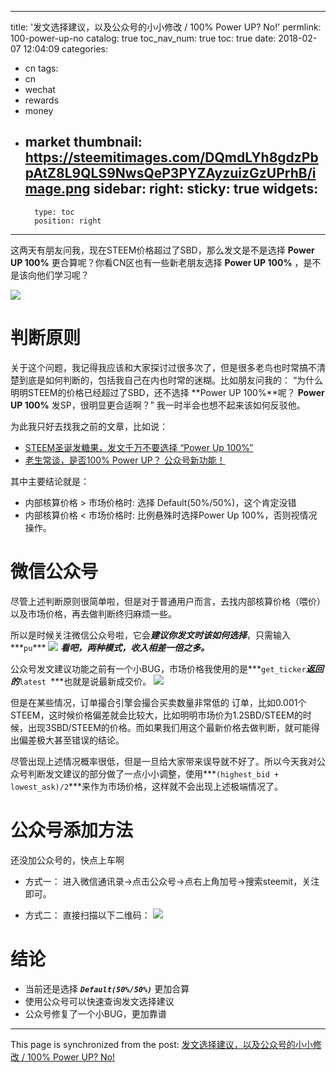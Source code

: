 
---
title: '发文选择建议，以及公众号的小小修改 / 100% Power UP?  No!'
permlink: 100-power-up-no
catalog: true
toc_nav_num: true
toc: true
date: 2018-02-07 12:04:09
categories:
- cn
tags:
- cn
- wechat
- rewards
- money
- market
thumbnail: https://steemitimages.com/DQmdLYh8gdzPbpAtZ8L9QLS9NwsQeP3PYZAyzuizGzUPrhB/image.png
sidebar:
    right:
        sticky: true
widgets:
    -
        type: toc
        position: right
---


这两天有朋友问我，现在STEEM价格超过了SBD，那么发文是不是选择 **Power UP 100%** 更合算呢？你看CN区也有一些新老朋友选择 **Power UP 100%** ，是不是该向他们学习呢？

![](https://steemitimages.com/DQmdLYh8gdzPbpAtZ8L9QLS9NwsQeP3PYZAyzuizGzUPrhB/image.png)

# 判断原则

关于这个问题，我记得我应该和大家探讨过很多次了，但是很多老鸟也时常搞不清楚到底是如何判断的，包括我自己在内也时常的迷糊。比如朋友问我的： “为什么明明STEEM的价格已经超过了SBD，还不选择 **Power UP 100%**呢？ **Power UP 100%** 发SP，很明显更合适啊？” 我一时半会也想不起来该如何反驳他。

为此我只好去找我之前的文章，比如说：
* [STEEM圣诞发糖果，发文千万不要选择 “Power Up 100%”](https://steemit.com/cn/@oflyhigh/steem-power-up-100) 
* [老生常谈，是否100% Power UP？ 公众号新功能！](https://steemit.com/cn/@oflyhigh/100-power-up)

其中主要结论就是：
* 内部核算价格 > 市场价格时: 选择 Default(50%/50%)，这个肯定没错
* 内部核算价格 < 市场价格时: 比例悬殊时选择Power Up 100%，否则视情况操作。


# 微信公众号

尽管上述判断原则很简单啦，但是对于普通用户而言，去找内部核算价格（喂价）以及市场价格，再去做判断终归麻烦一些。

所以是时候关注微信公众号啦，它会***建议你发文时该如何选择***，只需输入***`pu`***
![](https://steemitimages.com/DQmP7Tx9gTYvzJqWqVUjfbXG17D4sch12xPPj5PcnRoDitP/image.png)
***看吧，两种模式，收入相差一倍之多。***

公众号发文建议功能之前有一个小BUG，市场价格我使用的是***`get_ticker`***返回的***`latest `***也就是说最新成交价。
![](https://steemitimages.com/DQmSHzxXjjAwXQ6QBNHV4HX1L3nt1r7Mhzb8EnytctBMFZ6/image.png)

但是在某些情况，订单撮合引擎会撮合买卖数量非常低的 订单，比如0.001个STEEM，这时候价格偏差就会比较大，比如明明市场价为1.2SBD/STEEM的时候，出现3SBD/STEEM的价格。而如果我们用这个最新价格去做判断，就可能得出偏差极大甚至错误的结论。

尽管出现上述情况概率很低，但是一旦给大家带来误导就不好了。所以今天我对公众号判断发文建议的部分做了一点小小调整，使用***`(highest_bid + lowest_ask)/2`***来作为市场价格，这样就不会出现上述极端情况了。


# 公众号添加方法

还没加公众号的，快点上车啊

* 方式一：
进入微信通讯录->点击公众号->点右上角加号->搜索steemit，关注即可。

* 方式二：
直接扫描以下二维码：
![](https://steemitimages.com/DQmNxMW2tParyESCyp1s6fm5SjPmNSibkct4wcdaQcTA5BD/image.png)

# 结论

* 当前还是选择 ***`Default(50%/50%)`*** 更加合算
* 使用公众号可以快速查询发文选择建议
* 公众号修复了一个小BUG，更加靠谱

- - -

This page is synchronized from the post: [发文选择建议，以及公众号的小小修改 / 100% Power UP?  No!](https://steemit.com/@oflyhigh/100-power-up-no)
